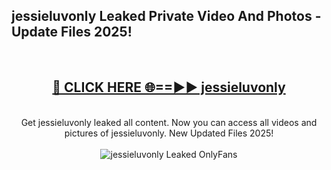 <h2>jessieluvonly Leaked Private Video And Photos - Update Files 2025!</h2>
<br>
<div align="center">
<h2><a href="https://linkcuts.com/hfmhzwbr" rel="nofollow">🔴 CLICK HERE 🌐==►► jessieluvonly</a></h2>
<br>
Get jessieluvonly leaked all content. Now you can access all videos and pictures of jessieluvonly. New Updated Files 2025!
<br>
<br>
<a href="https://linkcuts.com/hfmhzwbr" rel="nofollow" data-target="animated-image.originalLink"><img src="https://i.ibb.co.com/WyWwxjT/player-gif2.gif" alt="jessieluvonly Leaked OnlyFans" style="max-width: 100%; display: inline-block;" data-target="animated-image.originalImage"></a>
</div>
<br>